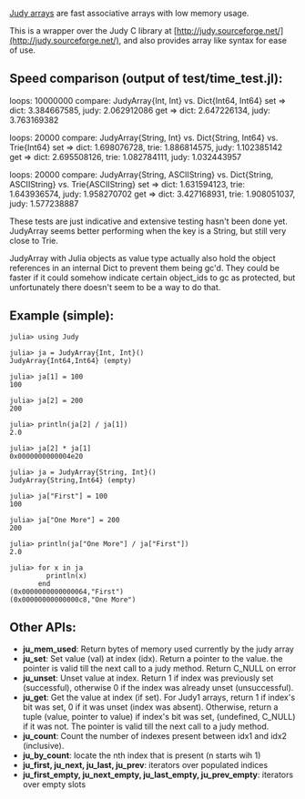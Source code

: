 [Judy arrays](http://en.wikipedia.org/wiki/Judy_array) are fast associative arrays with low memory usage.

This is a wrapper over the Judy C library at [http://judy.sourceforge.net/](http://judy.sourceforge.net/), and also provides array like syntax for ease of use.

Speed comparison (output of test/time\_test.jl):
-----------------------------------------------
loops: 10000000 compare: JudyArray{Int, Int} vs. Dict{Int64, Int64}
set => dict: 3.384667585, judy: 2.062912086
get => dict: 2.647226134, judy: 3.763169382

loops: 20000 compare: JudyArray{String, Int} vs. Dict{String, Int64} vs. Trie{Int64}
set => dict: 1.698076728, trie: 1.886814575, judy: 1.102385142
get => dict: 2.695508126, trie: 1.082784111, judy: 1.032443957

loops: 20000 compare: JudyArray{String, ASCIIString} vs. Dict{String, ASCIIString} vs. Trie{ASCIIString}
set => dict: 1.631594123, trie: 1.643936574, judy: 1.958270702
get => dict: 3.427168931, trie: 1.908051037, judy: 1.577238887


These tests are just indicative and extensive testing hasn't been done yet.
JudyArray seems better performing when the key is a String, but still very close to Trie.

JudyArray with Julia objects as value type actually also hold the object references in an internal Dict to prevent them being gc'd. They could be faster if it could somehow indicate certain object\_ids to gc as protected, but unfortunately there doesn't seem to be a way to do that.



Example (simple):
-----------------
    julia> using Judy

    julia> ja = JudyArray{Int, Int}()
    JudyArray{Int64,Int64} (empty)

    julia> ja[1] = 100
    100

    julia> ja[2] = 200
    200

    julia> println(ja[2] / ja[1])
    2.0

    julia> ja[2] * ja[1]
    0x0000000000004e20

    julia> ja = JudyArray{String, Int}()
    JudyArray{String,Int64} (empty)

    julia> ja["First"] = 100
    100

    julia> ja["One More"] = 200
    200

    julia> println(ja["One More"] / ja["First"])
    2.0

    julia> for x in ja
             println(x)
           end
    (0x0000000000000064,"First")
    (0x00000000000000c8,"One More")

Other APIs:
-----------
*    **ju_mem_used**: Return bytes of memory used currently by the judy array
*    **ju_set**: Set value (val) at index (idx). Return a pointer to the value. the pointer is valid till the next call to a judy method. Return C\_NULL on error
*    **ju_unset**: Unset value at index. Return 1 if index was previously set (successful), otherwise 0 if the index was already unset (unsuccessful).
*    **ju_get**: Get the value at index (if set). For Judy1 arrays, return 1 if index's bit was set, 0 if it was unset (index was absent). Otherwise, return a tuple (value, pointer to value) if index's bit was set, (undefined, C\_NULL) if it was not. The pointer is valid till the next call to a judy method.
*    **ju_count**: Count the number of indexes present between idx1 and idx2 (inclusive).
*    **ju_by_count**: locate the nth index that is present (n starts wih 1)
*    **ju_first, ju_next, ju_last, ju_prev**: iterators over populated indices
*    **ju_first_empty, ju_next_empty, ju_last_empty, ju_prev_empty**: iterators over empty slots
